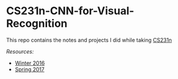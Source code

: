 # CS231n-CNN-for-Visual-Recognition
This repo contains the notes and projects I did while taking
[CS231n](http://cs231n.stanford.edu/2016/syllabus.html)

*Resources:*
* [Winter 2016](http://cs231n.stanford.edu/2016)
* [Spring 2017](http://cs231n.stanford.edu/2017)
